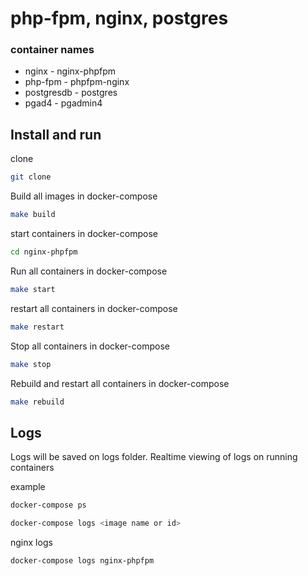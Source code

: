 # php-fpm, nginx, postgres

### container names
- nginx - nginx-phpfpm
- php-fpm - phpfpm-nginx
- postgresdb - postgres
- pgad4 - pgadmin4

## Install and run

clone
```sh
git clone 
```

Build all images in docker-compose
```sh
make build
```

start containers in docker-compose

```sh
cd nginx-phpfpm
```

Run all containers in docker-compose
```sh
make start
```

restart all containers in docker-compose
```sh
make restart
```


Stop all containers in docker-compose
```sh
make stop
```


Rebuild and restart all containers in docker-compose
```sh
make rebuild
```

## Logs

Logs will be saved on logs folder.
Realtime viewing of logs on running containers

example
```sh
docker-compose ps
```

```sh
docker-compose logs <image name or id>
``` 

nginx logs
```sh
docker-compose logs nginx-phpfpm
```


